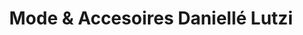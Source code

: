 ---
title: "Mode & Accesoires Daniellé Lutzi"
url: /bad-herrenalb/mode-und-accesoires-danielle-lutzi/
shop: Kleidung
---